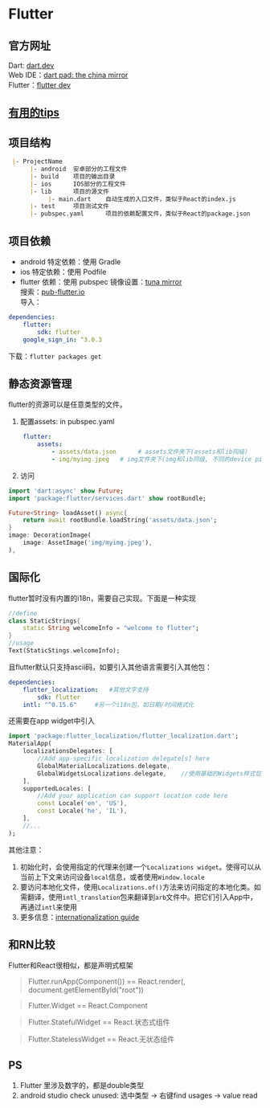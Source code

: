 # Flutter

## 官方网址

Dart: [dart.dev](https://dart.dev/guides/language)<br/>
Web IDE：[dart pad: the china mirror](https://dartpad.cn)<br/>
Flutter：[flutter dev](https://flutter.dev/)<br/>

## [有用的tips](./UsefulTips.md)

## 项目结构
```markdown
 |- ProjectName
      |- android  安卓部分的工程文件
      |- build    项目的输出目录
      |- ios      IOS部分的工程文件
      |- lib      项目的源文件
           |- main.dart    自动生成的入口文件，类似于React的index.js
      |- test     项目测试文件
      |- pubspec.yaml      项目的依赖配置文件，类似于React的package.json
```

## 项目依赖
+ android 特定依赖：使用 Gradle
+ ios 特定依赖：使用 Podfile
+ flutter 依赖：使用 pubspec
镜像设置：[tuna mirror](https://mirrors.tuna.tsinghua.edu.cn/help/dart-pub/)<br/>
搜索：[pub-flutter.io](https://pub.flutter-io.cn/)<br/>
导入：
```yaml
dependencies:
    flutter:
        sdk: flutter
    google_sign_in: ^3.0.3
```
下载：`flutter packages get`

## 静态资源管理
flutter的资源可以是任意类型的文件。<br/>
1. 配置assets: in pubspec.yaml
```yaml
    flutter:
        assets:
            - assets/data.json      # assets文件夹下(assets和lib同级)
            - img/myimg.jpeg   # img文件夹下(img和lib同级, 不同的device pixel ratio放在对应的img/.../中)
```
2. 访问
```dart
import 'dart:async' show Future;
import 'package:flutter/services.dart' show rootBundle;

Future<String> loadAsset() async{
    return await rootBundle.loadString('assets/data.json';
}
image: DecorationImage(
    image: AssetImage('img/myimg.jpeg'),
),
```

## 国际化
flutter暂时没有内置的i18n，需要自己实现。下面是一种实现
```dart
//define
class StaticStrings{
    static String welcomeInfo = "welcome to flutter";
}
//usage
Text(StaticStings.welcomeInfo);
```
且flutter默认只支持ascii码，如要引入其他语言需要引入其他包：
```yaml
dependencies:
    flutter_localization:   #其他文字支持
        sdk: flutter
    intl: "^0.15.6"     #另一个i18n包，如日期/时间格式化
```
还需要在app widget中引入
```dart
import 'package:flutter_localization/flutter_localization.dart';
MaterialApp(
    localizationsDelegates: [
        //Add app-specific localization delegate[s] here
        GlobalMaterialLocalizations.delegate,
        GlobalWidgetsLocalizations.delegate,    //使用基础的Widgets样式包的话，不需要这个
    ],
    supportedLocales: [
        //Add your application can support location code here
        const Locale('en', 'US'),
        const Locale('he', 'IL'),
    ],
    //...
);
```
其他注意：<br/>
1. 初始化时，会使用指定的代理来创建一个`Localizations widget`。使得可以从当前上下文来访问设备`local`信息，或者使用`Window.locale`
2. 要访问本地化文件，使用`Localizations.of()`方法来访问指定的本地化类。如需翻译，使用`intl_translation`包来翻译到`arb`文件中。把它们引入App中，再通过`intl`来使用
3. 更多信息：[internationalization guide](https://flutter.dev/docs/development/accessibility-and-localization/internationalization)

## 和RN比较
Flutter和React很相似，都是声明式框架<br/>
> Flutter.runApp(Component()) == React.render(<Component/>, document.getElementById("root"))

> Flutter.Widget == React.Component

> Flutter.StatefulWidget == React.状态式组件

> Flutter.StatelessWidget == React.无状态组件

## PS
1. Flutter 里涉及数字的，都是double类型
2. android studio check unused: 选中类型 -> 右键find usages -> value read
